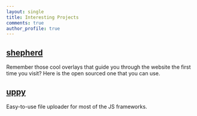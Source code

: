 ```yaml
---
layout: single
title: Interesting Projects
comments: true
author_profile: true
---
```


## [shepherd](https://github.com/shipshapecode/shepherd)

Remember those cool overlays that guide you through the website the first time you visit? Here is the open sourced one that you can use.

## [uppy](https://github.com/transloadit/uppy)

Easy-to-use file uploader for most of the JS frameworks.
